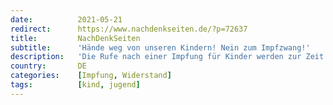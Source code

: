 ```yaml
---
date:          2021-05-21
redirect:      https://www.nachdenkseiten.de/?p=72637
title:         NachDenkSeiten
subtitle:      'Hände weg von unseren Kindern! Nein zum Impfzwang!'
description:   'Die Rufe nach einer Impfung für Kinder werden zur Zeit immer lauter. Dabei ist die Gruppe der Kinder und Jugendlichen durch Covid-19 kaum gefährdet – nur in seltenen Einzelfällen kommt es dort zu schwereren Krankheitsverläufen. Hinzu kommt, dass die Impfstoffe überhaupt nicht bei Kindern getestet wurden und noch unbekannte Langzeitfolgen gerade bei Kindern eine besondere Gefahr darstellen. Kri ...'
country:       DE
categories:    [Impfung, Widerstand]
tags:          [kind, jugend]
---
```

